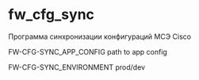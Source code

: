 # fw_cfg_sync

Программа синхронизации конфигураций МСЭ Cisco

FW-CFG-SYNC_APP_CONFIG
path to app config

FW-CFG-SYNC_ENVIRONMENT
prod/dev
